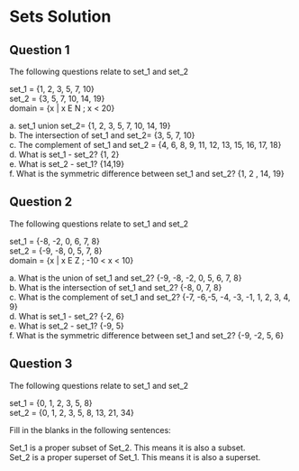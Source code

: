# Sets Solution

## Question 1

The following questions relate to set_1 and set_2

set_1 = {1, 2, 3, 5, 7, 10}  
set_2 = {3, 5, 7, 10, 14, 19}  
domain =  {x | x E N ; x < 20}

a. set_1 union set_2=  {1, 2, 3, 5, 7, 10, 14, 19}  
b. The intersection of set_1 and set_2= {3, 5, 7, 10}  
c. The complement of set_1 and set_2 = {4, 6, 8, 9, 11, 12, 13, 15, 16, 17, 18}  
d. What is set_1 - set_2?  {1, 2}  
e. What is set_2 - set_1? {14,19}  
f. What is the symmetric difference between set_1 and set_2? {1, 2 , 14, 19}

## Question 2

The following questions relate to set_1 and set_2

set_1 = {-8, -2, 0, 6, 7, 8}  
set_2 = {-9, -8, 0, 5, 7, 8}  
domain =  {x | x E Z ; -10 < x < 10}

a. What is the union of set_1 and set_2? {-9, -8, -2, 0, 5, 6, 7, 8}  
b. What is the intersection of set_1 and set_2? {-8, 0, 7, 8}  
c. What is the complement of set_1 and set_2?  {-7, -6,-5, -4, -3, -1, 1, 2, 3, 4, 9}  
d. What is set_1 - set_2? {-2, 6}  
e. What is set_2 - set_1? {-9, 5}  
f. What is the symmetric difference between set_1 and set_2? {-9, -2, 5, 6}

## Question 3

The following questions relate to set_1 and set_2

set_1 = {0, 1, 2, 3, 5, 8}  
set_2 = {0, 1, 2, 3, 5, 8, 13, 21, 34}

Fill in the blanks in the following sentences:

Set_1 is a proper subset of Set_2.  This means it is also a subset.  
Set_2 is a proper superset of Set_1. This means it is also a superset.